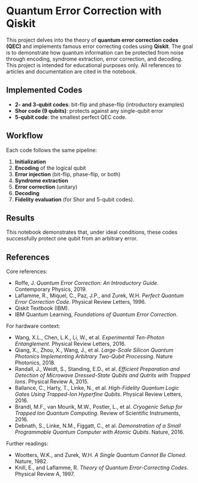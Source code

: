 # Quantum Error Correction with Qiskit

This project delves into the theory of **quantum error correction codes (QEC)** and implements famous error correcting codes using **Qiskit**. The goal is to demonstrate how quantum information can be protected from noise through encoding, syndrome extraction, error correction, and decoding. This project is intended for educational purposes only. All references to articles and documentation are cited in the notebook.

## Implemented Codes
- **2- and 3-qubit codes**: bit-flip and phase-flip (introductory examples)
- **Shor code (9 qubits)**: protects against any single-qubit error
- **5-qubit code**: the smallest perfect QEC code.

## Workflow
Each code follows the same pipeline:
1. **Initialization**
2. **Encoding** of the logical qubit
3. **Error injection** (bit-flip, phase-flip, or both)
4. **Syndrome extraction**
5. **Error correction** (unitary)
6. **Decoding**
7. **Fidelity evaluation** (for Shor and 5-qubit codes).

## Results
This notebook demonstrates that, under ideal conditions, these codes successfully protect one qubit from an arbitrary error.

## References

Core references:

- Roffe, J. *Quantum Error Correction: An Introductory Guide*. Contemporary Physics, 2019.
- Laflamme, R., Miquel, C., Paz, J.P., and Zurek, W.H. *Perfect Quantum Error Correction Code*. Physical Review Letters, 1996.
- Qiskit Textbook (IBM).
- IBM Quantum Learning, *Foundations of Quantum Error Correction*.

For hardware context:

- Wang, X.L., Chen, L.K., Li, W., et al. *Experimental Ten-Photon Entanglement*. Physical Review Letters, 2016.
- Qiang, X., Zhou, X., Wang, J., et al. *Large-Scale Silicon Quantum Photonics Implementing Arbitrary Two-Qubit Processing*. Nature Photonics, 2018.
- Randall, J., Weidt, S., Standing, E.D., et al. *Efficient Preparation and Detection of Microwave Dressed-State Qubits and Qutrits with Trapped Ions*. Physical Review A, 2015.
- Ballance, C., Harty, T., Linke, N., et al. *High-Fidelity Quantum Logic Gates Using Trapped-Ion Hyperfine Qubits*. Physical Review Letters, 2016.
- Brandl, M.F., van Mourik, M.W., Postler, L., et al. *Cryogenic Setup for Trapped Ion Quantum Computing*. Review of Scientific Instruments, 2016.
- Debnath, S., Linke, N.M., Figgatt, C., et al. *Demonstration of a Small Programmable Quantum Computer with Atomic Qubits*. Nature, 2016.

Further readings:

- Wootters, W.K., and Zurek, W.H. *A Single Quantum Cannot Be Cloned*. Nature, 1982.
- Knill, E., and Laflamme, R. *Theory of Quantum Error-Correcting Codes*. Physical Review A, 1997.
